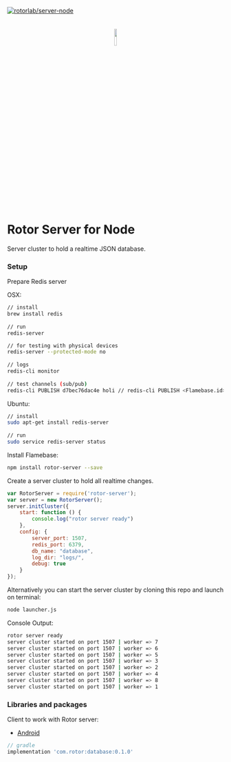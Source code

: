[ ![rotorlab/server-node](https://d25lcipzij17d.cloudfront.net/badge.svg?id=js&type=6&v=0.0.1&x2=0)](https://www.npmjs.com/package/rotor-server)
<p align="center"><img width="10%" vspace="20" src="https://github.com/rotorlab/database-kotlin/raw/develop/app/src/main/res/mipmap-xxxhdpi/ic_launcher_round.png"></p>

# Rotor Server for Node
Server cluster to hold a realtime JSON database.

### Setup

Prepare Redis server

OSX:
```bash
// install
brew install redis
 
// run
redis-server

// for testing with physical devices
redis-server --protected-mode no
 
// logs
redis-cli monitor
 
// test channels (sub/pub)
redis-cli PUBLISH d7bec76dac4e holi // redis-cli PUBLISH <Flamebase.id> message
```
Ubuntu:
```bash 
// install
sudo apt-get install redis-server
 
// run
sudo service redis-server status
```

Install Flamebase:
```bash
npm install rotor-server --save
```

Create a server cluster to hold all realtime changes.

```javascript
var RotorServer = require('rotor-server');
var server = new RotorServer();
server.initCluster({
    start: function () {
        console.log("rotor server ready")
    },
    config: {
        server_port: 1507,
        redis_port: 6379,
        db_name: "database",
        log_dir: "logs/",
        debug: true
    }
});
```
Alternatively you can start the server cluster by cloning this repo and launch on terminal:
```bash
node launcher.js 
```
Console Output:
```bash
rotor server ready
server cluster started on port 1507 | worker => 7
server cluster started on port 1507 | worker => 6
server cluster started on port 1507 | worker => 5
server cluster started on port 1507 | worker => 3
server cluster started on port 1507 | worker => 2
server cluster started on port 1507 | worker => 4
server cluster started on port 1507 | worker => 8
server cluster started on port 1507 | worker => 1
```

### Libraries and packages
Client to work with Rotor server:

- [Android](https://github.com/rotorlab/database-kotlin)
```groovy
// gradle
implementation 'com.rotor:database:0.1.0'
```

